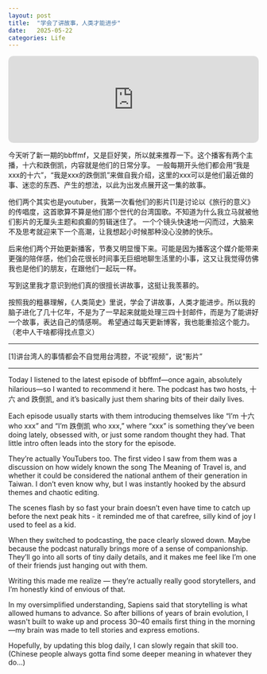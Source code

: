 ```yaml
---
layout: post
title:  "学会了讲故事，人类才能进步"
date:   2025-05-22
categories: Life
---
```


<iframe allow="autoplay *; encrypted-media *; fullscreen *; clipboard-write" frameborder="0" height="175" style="width:100%;max-width:660px;overflow:hidden;border-radius:10px;" sandbox="allow-forms allow-popups allow-same-origin allow-scripts allow-storage-access-by-user-activation allow-top-navigation-by-user-activation" src="https://embed.podcasts.apple.com/us/podcast/bbffmf74-%E5%81%B7%E5%90%83%E8%A2%AB%E6%8A%93%E5%88%B0%E8%AA%AA%E7%9C%9F%E7%9A%84%E5%8F%AA%E6%9C%89%E9%80%99%E4%B8%80%E6%AC%A1/id1584259367?i=1000708886160"></iframe>

今天听了新一期的bbffmf，又是巨好笑，所以就来推荐一下。这个播客有两个主播，十六和跌倒凯，内容就是他们的日常分享。
一般每期开头他们都会用“我是xxx的十六”，“我是xxx的跌倒凯”来做自我介绍，这里的xxx可以是他们最近做的事、迷恋的东西、产生的想法，以此为出发点展开这一集的故事。

他们两个其实也是youtuber，我第一次看他们的影片[1]是讨论以《旅行的意义》的传唱度，这首歌算不算是他们那个世代的台湾国歌。不知道为什么我立马就被他们影片的无厘头主题和疯癫的剪辑迷住了。
一个个镜头快速地一闪而过，大脑来不及思考就迎来下一个高潮，让我想起小时候那种没心没肺的快乐。

后来他们两个开始更新播客，节奏又明显慢下来。可能是因为播客这个媒介能带来更强的陪伴感，他们会花很长时间事无巨细地聊生活里的小事，这又让我觉得仿佛我也是他们的朋友，在跟他们一起玩一样。

写到这里我才意识到他们真的很擅长讲故事，这挺让我羡慕的。

按照我的粗暴理解，《人类简史》里说，学会了讲故事，人类才能进步。所以我的脑子进化了几十亿年，不是为了一早起来就能处理三四十封邮件，而是为了能讲好一个故事，表达自己的情感啊。
希望通过每天更新博客，我也能重拾这个能力。（老中人干啥都得找点意义）


---

[1]讲台湾人的事情都会不自觉用台湾腔，不说“视频”，说“影片”

---

Today I listened to the latest episode of bbffmf—once again, absolutely hilarious—so I wanted to recommend it here. The podcast has two hosts, 十六 and 跌倒凯, and it’s basically just them sharing bits of their daily lives.

Each episode usually starts with them introducing themselves like “I’m 十六 who xxx” and “I’m 跌倒凯 who xxx,” where “xxx” is something they’ve been doing lately, obsessed with, or just some random thought they had. That little intro often leads into the story for the episode.

They’re actually YouTubers too. The first video I saw from them was a discussion on how widely known the song The Meaning of Travel is, and whether it could be considered the national anthem of their generation in Taiwan. I don’t even know why, but I was instantly hooked by the absurd themes and chaotic editing.

The scenes flash by so fast your brain doesn’t even have time to catch up before the next peak hits - it reminded me of that carefree, silly kind of joy I used to feel as a kid.

When they switched to podcasting, the pace clearly slowed down. Maybe because the podcast naturally brings more of a sense of companionship. They’ll go into all sorts of tiny daily details, and it makes me feel like I’m one of their friends just hanging out with them.

Writing this made me realize — they’re actually really good storytellers, and I’m honestly kind of envious of that.

In my oversimplified understanding, Sapiens said that storytelling is what allowed humans to advance. So after billions of years of brain evolution, I wasn't built to wake up and process 30–40 emails first thing in the morning—my brain was made to tell stories and express emotions.

Hopefully, by updating this blog daily, I can slowly regain that skill too. (Chinese people always gotta find some deeper meaning in whatever they do...)